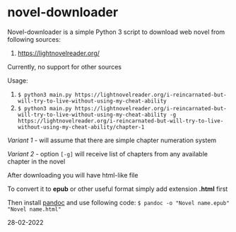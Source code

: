 # novel-downloader
Novel-downloader is a simple Python 3 script to download web novel from  following sources:
1. https://lightnovelreader.org/

Currently, no support for other sources

Usage:
1. `$ python3 main.py https://lightnovelreader.org/i-reincarnated-but-will-try-to-live-without-using-my-cheat-ability` 
2. `$ python3 main.py https://lightnovelreader.org/i-reincarnated-but-will-try-to-live-without-using-my-cheat-ability -g https://lightnovelreader.org/i-reincarnated-but-will-try-to-live-without-using-my-cheat-ability/chapter-1`

_Variant 1_ - will assume that there are simple chapter numeration system

_Variant 2_ - option `[-g]` will receive list of chapters from any available chapter in the novel

After downloading you will have html-like file

To convert it to **epub** or other useful format simply add extension **.html** first

Then install <a href="https://pandoc.org/installing.html">pandoc</a> and use following code:
`$ pandoc -o "Novel name.epub" "Novel name.html"`

28-02-2022
